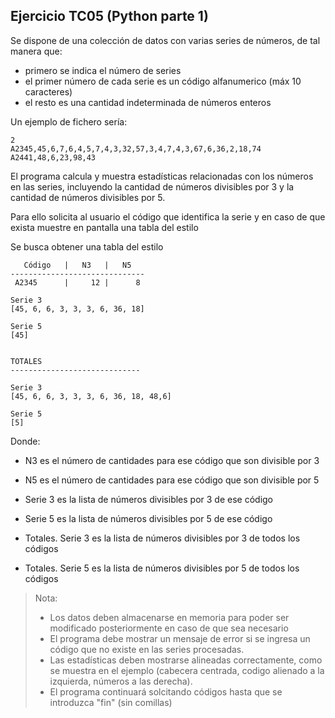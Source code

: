 ## Ejercicio TC05 (Python parte 1)

Se dispone de una colección de datos con varias series de números, de tal manera que:

* primero se indica el número de series
* el primer número de cada serie es un código alfanumerico (máx 10 caracteres)
* el resto es una cantidad indeterminada de números enteros

Un ejemplo de fichero sería:

```
2
A2345,45,6,7,6,4,5,7,4,3,32,57,3,4,7,4,3,67,6,36,2,18,74
A2441,48,6,23,98,43
```

El programa calcula y muestra estadísticas relacionadas con los números en las series, incluyendo la cantidad de números divisibles por 3 y la cantidad de números divisibles por 5.

Para ello solicita al usuario el código que identifica la serie y en caso de que exista muestre en pantalla una tabla del estilo

Se busca obtener una tabla del estilo

```
   Código   |   N3   |   N5     
------------------------------
 A2345      |     12 |      8  

Serie 3
[45, 6, 6, 3, 3, 3, 6, 36, 18]

Serie 5
[45]


TOTALES
-----------------------------

Serie 3
[45, 6, 6, 3, 3, 3, 6, 36, 18, 48,6]

Serie 5
[5]
```

Donde:
   * N3 es el número de cantidades para ese código que son divisible por 3
   * N5 es el número de cantidades para ese código que son divisible por 5

   * Serie 3 es la lista de números divisibles por 3 de ese código
   * Serie 5 es la lista de números divisibles por 5 de ese código

   * Totales. Serie 3 es la lista de números divisibles por 3 de todos los códigos
   * Totales. Serie 5 es la lista de números divisibles por 5 de todos los códigos
   

  

> Nota: 
> * Los datos deben almacenarse en memoria para poder ser modificado posteriormente en caso de que sea necesario
> * El programa debe mostrar un mensaje de error si se ingresa un código que no existe en las series procesadas.
> * Las estadísticas deben mostrarse alineadas correctamente, como se muestra en el ejemplo (cabecera centrada, codigo alienado a la izquierda, números a las derecha).
> * El programa continuará solcitando códigos hasta que se introduzca "fin" (sin comillas) 